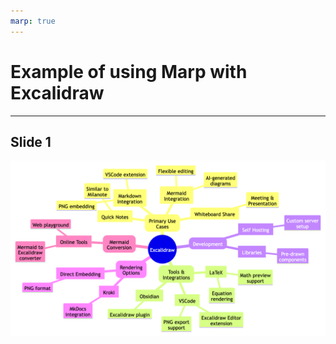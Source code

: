 ```yaml
---
marp: true
---
```


# Example of using Marp with Excalidraw

---

## Slide 1

<!-- <style>
img[alt~="center"] {
  display: block;
  margin: 0 auto;
}
</style> -->

<style>
  img[alt~='center'] {
    display: block;
    margin-left: auto;
    margin-right: auto;
  }
</style>

![w:640 center](excalidraws/mindmap_example.excalidraw.png)


<!-- https://github.com/marp-team/marpit/issues/141 -->
<!-- https://github.com/orgs/marp-team/discussions/430 -->
